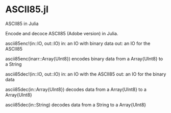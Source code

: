 # ASCII85.jl
ASCII85 in Julia

Encode and decoce ASCII85 (Adobe version) in Julia.

ascii85enc!(in::IO, out::IO)
  in: an IO with binary data
  out: an IO for the ASCII85
  
ascii85enc(inarr::Array{UInt8})
  encodes binary data from a Array{UInt8} to a String
  
ascii85dec!(in::IO, out::IO)
  in: an IO with the ASCII85
  out: an IO for the binary data
 
ascii85dec(in::Array{UInt8})
  decodes data from a Array{UInt8} to a Array{UInt8}
 
ascii85dec(in::String)
  decodes data from a String to a Array{UInt8}

